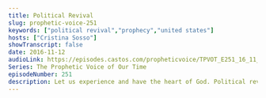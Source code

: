 ```yaml
---
title: Political Revival
slug: prophetic-voice-251
keywords: ["political revival","prophecy","united states"]
hosts: ["Cristina Sosso"]
showTranscript: false
date: 2016-11-12
audioLink: https://episodes.castos.com/propheticvoice/TPVOT_E251_16_11_12-13_Political_Revival.mp3
Series: The Prophetic Voice of Our Time
episodeNumber: 251
description: Let us experience and have the heart of God. Political revival in the United States is here. Don't forget to register for the November 19 Prophetic Conference and the December 31 Prophetic Gathering of the Saints.
---
```

